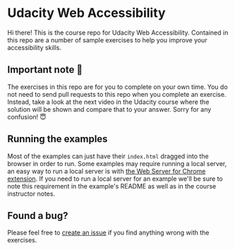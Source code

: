 # Udacity Web Accessibility

Hi there! This is the course repo for Udacity Web Accessibility. Contained in
this repo are a number of sample exercises to help you improve your
accessibility skills.

## Important note 🚨

The exercises in this repo are for you to complete on your own time. You do not need to send pull requests to this repo when you complete an exercise. Instead, take a look at the next video in the Udacity course where the solution will be shown and compare that to your answer. Sorry for any confusion! 😇

## Running the examples

Most of the examples can just have their `index.html` dragged into the browser
in order to run. Some examples may require running a local server, an easy
way to run a local server is with [the Web Server for Chrome extension](https://chrome.google.com/webstore/detail/web-server-for-chrome/ofhbbkphhbklhfoeikjpcbhemlocgigb?hl=en). If you need to run a local server for an example we'll
be sure to note this requirement in the example's README as well as in the
course instructor notes.

## Found a bug?

Please feel free to [create an issue](https://github.com/udacity/ud891/issues/new)
if you find anything wrong with the exercises.
